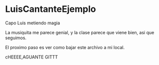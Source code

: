# LuisCantanteEjemplo
Capo Luis metiendo magia

La musiquita me parece genial, y la clase parece que viene bien,
asi que seguimos. 

El proximo paso es ver como bajar este archivo a mi local.


cHEEEE,AGUANTE GITTT
